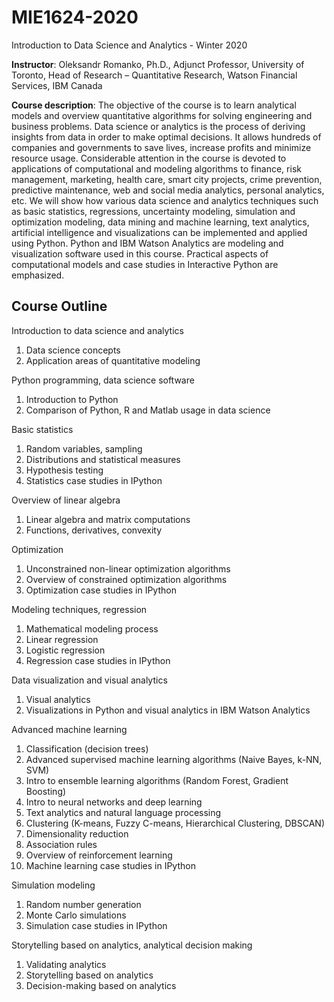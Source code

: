 # MIE1624-2020
Introduction to Data Science and Analytics - Winter 2020

**Instructor**: Oleksandr Romanko, Ph.D., Adjunct Professor, University of Toronto, Head of Research – Quantitative Research, Watson Financial Services, IBM Canada

**Course description**: The objective of the course is to learn analytical models and overview quantitative algorithms for solving engineering and business problems. Data science or analytics is the process of deriving insights from data in order to make optimal decisions. It allows hundreds of companies and governments to save lives, increase profits and minimize resource usage. Considerable attention in the course is devoted to applications of computational and modeling algorithms to finance, risk management, marketing, health care, smart city projects, crime prevention, predictive maintenance, web and social media analytics, personal analytics, etc. We will show how various data science and analytics techniques such as basic statistics, regressions, uncertainty modeling, simulation and optimization modeling, data mining and machine learning, text analytics, artificial intelligence and visualizations can be implemented and applied using Python. Python and IBM Watson Analytics are modeling and visualization software used in this course. Practical aspects of computational models and case studies in Interactive Python are emphasized.

## Course Outline

Introduction to data science and analytics
1. Data science concepts
2. Application areas of quantitative modeling

Python programming, data science software
1. Introduction to Python
2. Comparison of Python, R and Matlab usage in data science

Basic statistics
1. Random variables, sampling
2. Distributions and statistical measures
3. Hypothesis testing
4. Statistics case studies in IPython

Overview of linear algebra
1. Linear algebra and matrix computations
2. Functions, derivatives, convexity

Optimization
1. Unconstrained non-linear optimization algorithms
2. Overview of constrained optimization algorithms
3. Optimization case studies in IPython

Modeling techniques, regression
1. Mathematical modeling process
2. Linear regression
3. Logistic regression
4. Regression case studies in IPython

Data visualization and visual analytics
1. Visual analytics
2. Visualizations in Python and visual analytics in IBM Watson Analytics

Advanced machine learning
1. Classification (decision trees)
2. Advanced supervised machine learning algorithms (Naive Bayes, k-NN, SVM)
3. Intro to ensemble learning algorithms (Random Forest, Gradient Boosting)
4. Intro to neural networks and deep learning
5. Text analytics and natural language processing
6. Clustering (K-means, Fuzzy C-means, Hierarchical Clustering, DBSCAN)
7. Dimensionality reduction
8. Association rules
9. Overview of reinforcement learning
10. Machine learning case studies in IPython

Simulation modeling
1. Random number generation
2. Monte Carlo simulations
3. Simulation case studies in IPython

Storytelling based on analytics, analytical decision making
1. Validating analytics
2. Storytelling based on analytics
3. Decision-making based on analytics
